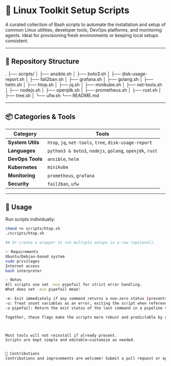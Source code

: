# 🐧 Linux Toolkit Setup Scripts

A curated collection of Bash scripts to automate the installation and setup of common Linux utilities, developer tools, DevOps platforms, and monitoring agents. Ideal for provisioning fresh environments or keeping local setups consistent.

---

## 📁 Repository Structure
.
├── scripts/
│ ├── ansible.sh
│ ├── boto3.sh
│ ├── disk-usage-report.sh
│ ├── fail2ban.sh
│ ├── grafana.sh
│ ├── golang.sh
│ ├── helm.sh
│ ├── htop.sh
│ ├── jq.sh
│ ├── minikube.sh
│ ├── net-tools.sh
│ ├── nodejs.sh
│ ├── openjdk.sh
│ ├── prometheus.sh
│ ├── rust.sh
│ ├── tree.sh
│ └── ufw.sh
└── README.md

---

## 📦 Categories & Tools

| Category        | Tools                                           |
|----------------|--------------------------------------------------|
| **System Utils**   | `htop`, `jq`, `net-tools`, `tree`, `disk-usage-report` |
| **Languages**      | `python3 & boto3`, `nodejs`, `golang`, `openjdk`, `rust` |
| **DevOps Tools**   | `ansible`, `helm`                             |
| **Kubernetes**     | `minikube`                                    |
| **Monitoring**     | `prometheus`, `grafana`                       |
| **Security**       | `fail2ban`, `ufw`                             |

---

## 🚀 Usage

Run scripts individually:

```bash
chmod +x scripts/htop.sh
./scripts/htop.sh

## Or create a wrapper to run multiple setups in a row (optional).

✅ Requirements
Ubuntu/Debian-based system
sudo privileges
Internet access
bash interpreter

💡 Notes
All scripts use set -euo pipefail for strict error handling.
What does set -euo pipefail mean?

-e: Exit immediately if any command returns a non-zero status (prevents continuing on errors).
-u: Treat unset variables as an error, exiting the script when referencing an undefined variable.
-o pipefail: Return the exit status of the last command in a pipeline that failed (if any), instead of the status of the final command.

Together, these flags make the scripts more robust and predictable by catching failures and undefined variables early.



Most tools will not reinstall if already present.
Scripts are kept simple and editable—customize as needed.


🤝 Contributions
Contributions and improvements are welcome! Submit a pull request or open an issue with suggestions.
